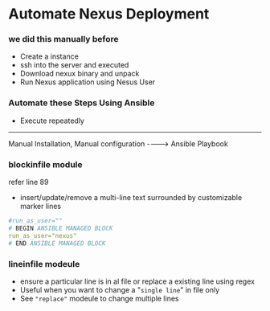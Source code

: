 # Automate Nexus Deployment

###  we did this manually before
- Create a instance 
- ssh into the server and executed 
- Download nexux binary and unpack 
- Run Nexus application using Nesus User

### Automate these Steps Using Ansible
- Execute repeatedly

------------------------------------
Manual Installation, Manual configuration ----> Ansible Playbook

  

 
  ### blockinfile module
  refer line 89
  - insert/update/remove a multi-line text surrounded by customizable marker lines
  ```yaml
  #run_as_user=""
# BEGIN ANSIBLE MANAGED BLOCK
run_as_user="nexus"
# END ANSIBLE MANAGED BLOCK
```

### lineinfile modeule
- ensure a particular line is in al file or replace a existing line using regex
- Useful when you want to change a "`single line`" in file only 
- See `"replace"` modeule to change multiple lines

 